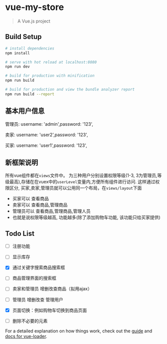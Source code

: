# vue-my-store

> A Vue.js project

## Build Setup

``` bash
# install dependencies
npm install

# serve with hot reload at localhost:8080
npm run dev

# build for production with minification
npm run build

# build for production and view the bundle analyzer report
npm run build --report
```

## 基本用户信息

管理员: username: 'admin',password: '123',

卖家: username: 'user2',password: '123',

买家: username: 'user1',password: '123',

## 新框架说明
所有vue组件都在`views`文件中。
为三种用户分别设置权限等级(1-3, 3为管理员,等级最高),存储在在vuex中的`userLevel`变量内,方便所有组件进行访问.
这样通过权限区分, 买家,卖家,管理员就可以公用同一个布局，在`views/layout`下面
- 买家可以 查看商品
- 卖家可以 查看商品,管理商品
- 管理员可以 查看商品,管理商品,管理人员
- 也就是说权限等级越高, 功能越多(除了添加购物车功能, 该功能只给买家提供)
## Todo List

- [ ] 注册功能
- [ ] 显示库存
- [x] 通过关键字搜索商品搜索框
- [ ] 商品管理界面的搜索框
- [ ] 卖家和管理员 增删改查商品（拟用ajax）
- [ ] 管理员 增删改查 管理用户
- [x] 页面切换：例如购物车切换到商品页面
- [ ] 删除不必要的元素





For a detailed explanation on how things work, check out the [guide](http://vuejs-templates.github.io/webpack/) and [docs for vue-loader](http://vuejs.github.io/vue-loader).
